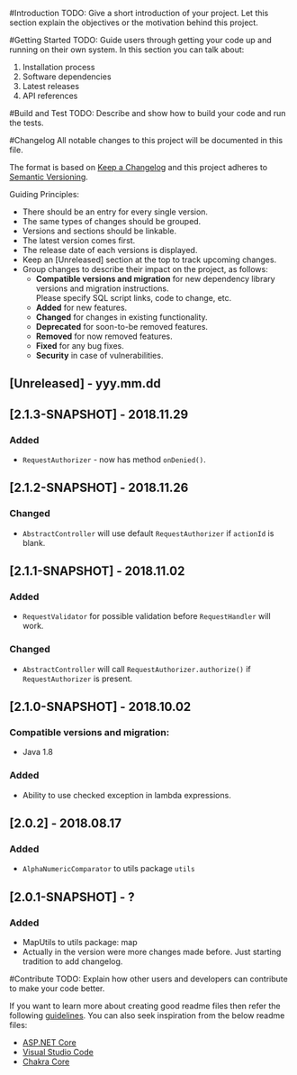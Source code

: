 #Introduction 
TODO: Give a short introduction of your project. Let this section explain the objectives or the motivation behind this project. 

#Getting Started
TODO: Guide users through getting your code up and running on their own system. In this section you can talk about:
1.	Installation process
2.	Software dependencies
3.	Latest releases
4.	API references

#Build and Test
TODO: Describe and show how to build your code and run the tests. 

#Changelog
All notable changes to this project will be documented in this file.

The format is based on [Keep a Changelog](http://keepachangelog.com/en/1.0.0/)
and this project adheres to [Semantic Versioning](http://semver.org/spec/v2.0.0.html).

Guiding Principles:
- There should be an entry for every single version.
- The same types of changes should be grouped.
- Versions and sections should be linkable.
- The latest version comes first.
- The release date of each versions is displayed.
- Keep an [Unreleased] section at the top to track upcoming changes.
- Group changes to describe their impact on the project, as follows:
  - **Compatible versions and migration** for new dependency library versions and migration instructions.  
  Please specify SQL script links, code to change, etc.
  - **Added** for new features.
  - **Changed** for changes in existing functionality.
  - **Deprecated** for soon-to-be removed features.
  - **Removed** for now removed features.
  - **Fixed** for any bug fixes.
  - **Security** in case of vulnerabilities.

## [Unreleased] - yyy.mm.dd

## [2.1.3-SNAPSHOT] - 2018.11.29
### Added
- `RequestAuthorizer` - now has method `onDenied()`.

## [2.1.2-SNAPSHOT] - 2018.11.26
### Changed
- `AbstractController` will use default `RequestAuthorizer` if `actionId` is blank.

## [2.1.1-SNAPSHOT] - 2018.11.02
### Added
- `RequestValidator` for possible validation before `RequestHandler` will work.
### Changed
- `AbstractController` will call `RequestAuthorizer.authorize()` if `RequestAuthorizer` is present.

## [2.1.0-SNAPSHOT] - 2018.10.02
### Compatible versions and migration:
- Java 1.8

### Added
- Ability to use checked exception in lambda expressions.

## [2.0.2] - 2018.08.17
### Added
- `AlphaNumericComparator` to utils package `utils`

## [2.0.1-SNAPSHOT] - ?
### Added
- MapUtils to utils package: map
- Actually in the version were more changes made before. Just starting tradition to add changelog.

#Contribute
TODO: Explain how other users and developers can contribute to make your code better. 

If you want to learn more about creating good readme files then refer the following 
[guidelines](https://www.visualstudio.com/en-us/docs/git/create-a-readme). 
You can also seek inspiration from the below readme files:
- [ASP.NET Core](https://github.com/aspnet/Home)
- [Visual Studio Code](https://github.com/Microsoft/vscode)
- [Chakra Core](https://github.com/Microsoft/ChakraCore)